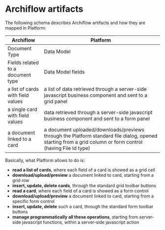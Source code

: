 # Archiflow artifacts

The following schema describes Archiflow artifacts and how they are mapped in Platform:

| **Archiflow**                     | **Platform**                                                                                                                                               |
| --------------------------------- | ---------------------------------------------------------------------------------------------------------------------------------------------------------- |
| Document Type                     | Data Model                                                                                                                                                 |
| Fields related to a document type | Data Model fields                                                                                                                                          |
| a list of cards with field values | a list of data retrieved through a server-side javascript business component and sent to a grid panel                                                      |
| a single card with field values   | data retrieved through a server-side javascript business component and sent to a form panel                                                                |
| a document linked to a card       | a document uploaded/downloads/previews through the Platform standard file dialog, opened starting from a grid column or form control (having File Id type) |

Basically, what Platform allows to do is:

* **read a list of cards**, where each field of a card is showed as a grid cell
* **download/upload/preview** a document linked to card, starting from a grid row
* **insert, update, delete cards**, through the standard grid toolbar buttons
* **read a card**, where each field of a card is showed as a form control
* **download/upload/preview** a document linked to card, starting from a specific form control
* **insert, update, delete** such a card, through the standard form toolbar buttons
* **manage programmatically all these operations**, starting from server-side javascript functions, within a server-side javascript action
